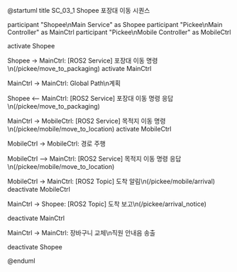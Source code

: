 @startuml
title SC_03_1 Shopee 포장대 이동 시퀀스

participant "Shopee\nMain Service" as Shopee
participant "Pickee\nMain Controller" as MainCtrl
participant "Pickee\nMobile Controller" as MobileCtrl

activate Shopee

Shopee -> MainCtrl: [ROS2 Service] 포장대 이동 명령\n(/pickee/move_to_packaging)
activate MainCtrl

MainCtrl -> MainCtrl: Global Path\n계획

Shopee <-- MainCtrl: [ROS2 Service] 포장대 이동 명령 응답\n(/pickee/move_to_packaging)

MainCtrl -> MobileCtrl: [ROS2 Service] 목적지 이동 명령\n(/pickee/mobile/move_to_location)
activate MobileCtrl

MobileCtrl -> MobileCtrl: 경로 주행

MobileCtrl --> MainCtrl: [ROS2 Service] 목적지 이동 명령 응답\n(/pickee/mobile/move_to_location)

MobileCtrl -> MainCtrl: [ROS2 Topic] 도착 알림\n(/pickee/mobile/arrival)
deactivate MobileCtrl

MainCtrl -> Shopee: [ROS2 Topic] 도착 보고\n(/pickee/arrival_notice)

deactivate MainCtrl

MainCtrl -> MainCtrl: 장바구니 교체\n직원 안내음 송출

deactivate Shopee

@enduml
